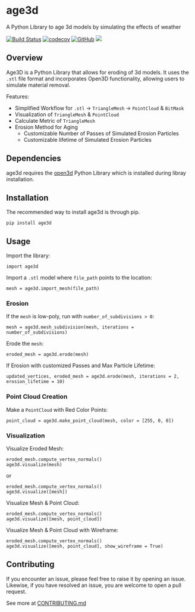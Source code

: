 # age3d
A Python Library to age 3d models by simulating the effects of weather 

[![Build Status](https://github.com/A-Chaudhary/age3d/workflows/Build%20Status/badge.svg?branch=main)](https://github.com/A-Chaudhary/age3d/actions?query=workflow%3A%22Build+Status%22)
[![codecov](https://codecov.io/gh/A-Chaudhary/age3d/branch/main/graph/badge.svg)](https://codecov.io/gh/A-Chaudhary/age3d)
[![GitHub](https://img.shields.io/github/license/A-Chaudhary/age3d)](https://github.com/A-Chaudhary/age3d/blob/main/LICENSE)
[![](https://img.shields.io/github/issues/A-Chaudhary/age3d)](https://github.com/A-Chaudhary/age3d/issues)



## Overview

Age3D is a Python Library that allows for eroding of 3d models. It uses the `.stl` file format and incorporates Open3D functionality, allowing users to simulate material removal.

Features:
- Simplified Workflow for `.stl` $\rightarrow$ `TriangleMesh` $\rightarrow$ `PointCloud` & `BitMask`
- Visualization of `TriangleMesh` & `PointCloud`
- Calculate Metric of `TriangleMesh`
- Erosion Method for Aging
  - Customizable Number of Passes of Simulated Erosion Particles
  - Customizable lifetime of Simulated Erosion Particles

## Dependencies

age3d requires the [open3d](http://www.open3d.org/) Python Library which is installed during libray installation.

## Installation

The recommended way to install age3d is through pip.
```
pip install age3d
```

## Usage

Import the library:
```
import age3d
```

Import a `.stl` model where `file_path` points to the location:
```
mesh = age3d.import_mesh(file_path)
```

### Erosion

If the `mesh` is low-poly, run with `number_of_subdivisions > 0`:
```
mesh = age3d.mesh_subdivision(mesh, iterations = number_of_subdivisions)
```


Erode the `mesh`:
```
eroded_mesh = age3d.erode(mesh)
```

If Erosion with customized Passes and Max Particle Lifetime:
```
updated_vertices, eroded_mesh = age3d.erode(mesh, iterations = 2, erosion_lifetime = 10)
```

### Point Cloud Creation

Make a `PointCloud` with Red Color Points:
```
point_cloud = age3d.make_point_cloud(mesh, color = [255, 0, 0])
```

### Visualization

Visualize Eroded Mesh:
```
eroded_mesh.compute_vertex_normals()
age3d.visualize(mesh)
```
or
```
eroded_mesh.compute_vertex_normals()
age3d.visualize([mesh])
```

Visualize Mesh & Point Cloud:
```
eroded_mesh.compute_vertex_normals()
age3d.visualize([mesh, point_cloud])
```

Visualize Mesh & Point Cloud with Wireframe:
```
eroded_mesh.compute_vertex_normals()
age3d.visualize([mesh, point_cloud], show_wireframe = True)
```

## Contributing
If you encounter an issue, please feel free to raise it by opening an issue. Likewise, if you have resolved an issue, you are welcome to open a pull request.

See more at [CONTRIBUTING.md](./CONTRIBUTING.md)